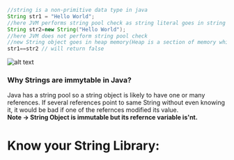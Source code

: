 ```java
//string is a non-primitive data type in java
String str1 = "Hello World";
//here JVM performs string pool check as string literal goes in string pool which uses cache
String str2=new String("Hello World");
//here JVM does not perform string pool check 
//new String object goes in heap memory(Heap is a section of memory which contains Objects and may also contain reference variables.)
str1==str2 // will return false
```
![alt text](https://cdn.journaldev.com/wp-content/uploads/2012/11/String-Pool-Java1.png)
### Why Strings are immytable in Java?
Java has a string pool so a string object is likely to have one or many references. If several references point to same String without even knowing it, it would be bad if one of the refernces modified its value.
<br>
**Note -> String Object is immutable but its refernce variable is'nt.**
<br>
# Know your String Library:
<br>


